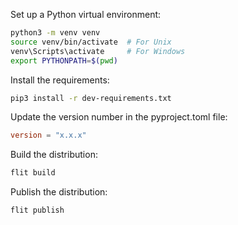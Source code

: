 Set up a Python virtual environment:

```bash
python3 -m venv venv
source venv/bin/activate  # For Unix
venv\Scripts\activate     # For Windows
export PYTHONPATH=$(pwd)
```

Install the requirements:

```bash
pip3 install -r dev-requirements.txt
```

Update the version number in the pyproject.toml file:

```toml
version = "x.x.x"
```

Build the distribution:

```bash
flit build
```

Publish the distribution:

```bash
flit publish
```


